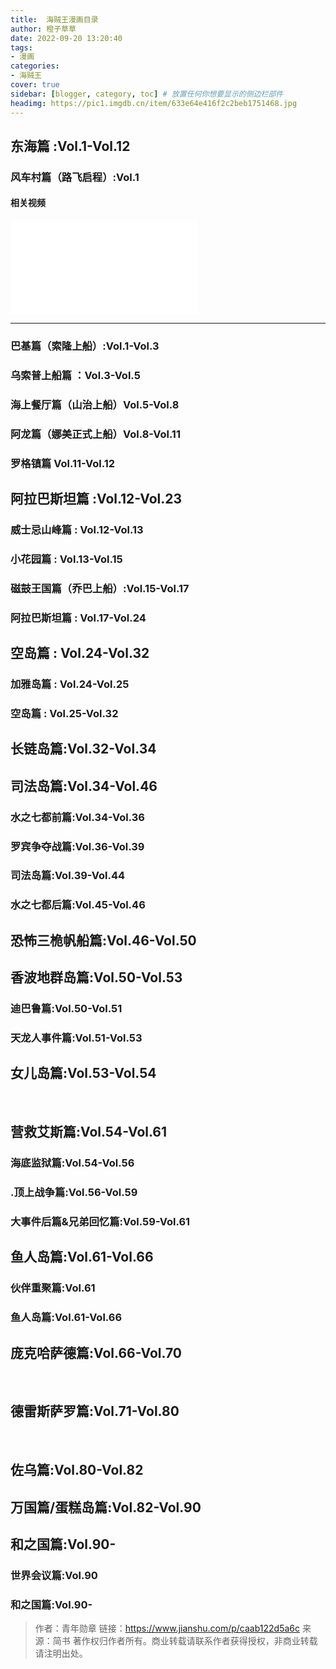 ```yaml
---
title:  海贼王漫画目录
author: 橙子草草
date: 2022-09-20 13:20:40
tags:
- 漫画
categories: 
- 海贼王
cover: true
sidebar: [blogger, category, toc] # 放置任何你想要显示的侧边栏部件
headimg: https://pic1.imgdb.cn/item/633e64e416f2c2beb1751468.jpg
---
```

> 


## 东海篇 :Vol.1-Vol.12

### 风车村篇（路飞启程）:Vol.1
#### 相关视频

<iframe src="//player.bilibili.com/player.html?aid=54508662&bvid=BV154411H7hc&cid=95341349&page=1" scrolling="no" border="0" frameborder="no" framespacing="0" allowfullscreen="true"> </iframe>

---
### 巴基篇（索隆上船）:Vol.1-Vol.3

### 乌索普上船篇 ：Vol.3-Vol.5

### 海上餐厅篇（山治上船）Vol.5-Vol.8

### 阿龙篇（娜美正式上船）Vol.8-Vol.11

### 罗格镇篇 Vol.11-Vol.12


## 阿拉巴斯坦篇 :Vol.12-Vol.23
### 威⼠忌⼭峰篇 : Vol.12-Vol.13
### ⼩花园篇 : Vol.13-Vol.15

### 磁⿎王国篇（乔巴上船）:Vol.15-Vol.17

### 阿拉巴斯坦篇 : Vol.17-Vol.24

## 空岛篇 : Vol.24-Vol.32

### 加雅岛篇 : Vol.24-Vol.25

### 空岛篇 : Vol.25-Vol.32

## 长链岛篇:Vol.32-Vol.34

## 司法岛篇:Vol.34-Vol.46

### 水之七都前篇:Vol.34-Vol.36

### 罗宾争夺战篇:Vol.36-Vol.39

### 司法岛篇:Vol.39-Vol.44

### 水之七都后篇:Vol.45-Vol.46



## 恐怖三桅帆船篇:Vol.46-Vol.50



## 香波地群岛篇:Vol.50-Vol.53

### 迪巴鲁篇:Vol.50-Vol.51

### 天龙人事件篇:Vol.51-Vol.53



## 女儿岛篇:Vol.53-Vol.54

 

## 营救艾斯篇:Vol.54-Vol.61

### 海底监狱篇:Vol.54-Vol.56

### .顶上战争篇:Vol.56-Vol.59

### 大事件后篇&兄弟回忆篇:Vol.59-Vol.61



## 鱼人岛篇:Vol.61-Vol.66

### 伙伴重聚篇:Vol.61

### 鱼人岛篇:Vol.61-Vol.66



## 庞克哈萨德篇:Vol.66-Vol.70

 

## 德雷斯萨罗篇:Vol.71-Vol.80

 

## 佐乌篇:Vol.80-Vol.82



## 万国篇/蛋糕岛篇:Vol.82-Vol.90



## 和之国篇:Vol.90-

### 世界会议篇:Vol.90

### 和之国篇:Vol.90-

> 作者：青年勋章
链接：https://www.jianshu.com/p/caab122d5a6c
来源：简书
著作权归作者所有。商业转载请联系作者获得授权，非商业转载请注明出处。
